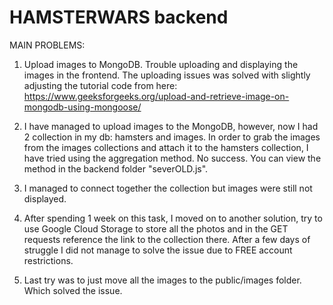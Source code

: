 # HAMSTERWARS backend

MAIN PROBLEMS:

1. Upload images to MongoDB. Trouble uploading and displaying the images in the frontend.
   The uploading issues was solved with slightly adjusting the tutorial code from here:
   https://www.geeksforgeeks.org/upload-and-retrieve-image-on-mongodb-using-mongoose/

2. I have managed to upload images to the MongoDB, however, now I had 2 collection in my db: hamsters and images.
   In order to grab the images from the images collections and attach it to the hamsters collection, I have tried using the aggregation method. No success. You can view the method in the backend folder "severOLD.js".

3. I managed to connect together the collection but images were still not displayed.

4. After spending 1 week on this task, I moved on to another solution, try to use Google Cloud Storage to store all the photos and in the GET requests reference the link to the collection there. After a few days of struggle I did not manage to solve the issue due to FREE account restrictions.

5. Last try was to just move all the images to the public/images folder. Which solved the issue.
